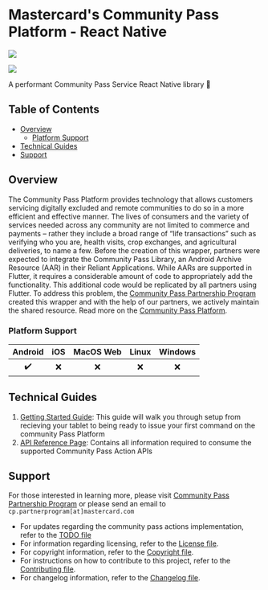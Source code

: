 # Mastercard's Community Pass Platform - React Native

[![](https://developer.mastercard.com/_/_/src/global/assets/svg/mcdev-logo-light.svg#gh-dark-mode-only)](https://developer.mastercard.com/)

[![](https://img.shields.io/badge/License-Apache%202.0-blue.svg)](./LICENSE)

A performant Community Pass Service React Native library 🚀

## Table of Contents

- [Overview](#overview)
  - [Platform Support](#platform-support)
- [Technical Guides](#technical-guides)
- [Support](#support)

## Overview <a name="overview"></a>

The Community Pass Platform provides technology that allows customers servicing digitally excluded and remote communities to do so in a more efficient and effective manner. The lives of consumers and the variety of services needed across any community are not limited to commerce and payments – rather they include a broad range of “life transactions” such as verifying who you are, health visits, crop exchanges, and agricultural deliveries, to name a few.
Before the creation of this wrapper, partners were expected to integrate the Community Pass Library, an Android Archive Resource (AAR) in their Reliant Applications. While AARs are supported in Flutter, it requires a considerable amount of code to appropriately add the functionality. This additional code would be replicated by all partners using Flutter.
To address this problem, the [Community Pass Partnership Program](https://developer.mastercard.com/product/partnership-program/documentation/) created this wrapper and with the help of our partners, we actively maintain the shared resource.
Read more on the [Community Pass Platform](https://developer.mastercard.com/product/community-pass-platform/documentation/).

### Platform Support <a name="platform-support"></a>

| Android | iOS | MacOS Web | Linux | Windows |
| :-----: | :-: | :-------: | :---: | :-----: |
|   ✔️    | ❌  |    ❌     |  ❌   |   ❌    |

## Technical Guides <a name="technical-guides"></a>

1. [Getting Started Guide](docs/getting-started/technical-guides.md): This guide will walk you through setup from recieving your tablet to being ready to issue your first command on the community Pass Platform
2. [API Reference Page](docs/api-references/api-references.md): Contains all information required to consume the supported Community Pass Action APIs

## Support <a name="support"></a>

For those interested in learning more, please visit [Community Pass Partnership Program](https://developer.mastercard.com/product/partnership-program/documentation/) or please send an email to `cp.partnerprogram[at]mastercard.com`

- For updates regarding the community pass actions implementation, refer to the [TODO file](TODO.md)
- For information regarding licensing, refer to the [License file](LICENSE.md).
- For copyright information, refer to the [Copyright file](COPYRIGHT.md).
- For instructions on how to contribute to this project, refer to the [Contributing file](CONTRIBUTING.md).
- For changelog information, refer to the [Changelog file](CHANGELOG.md).